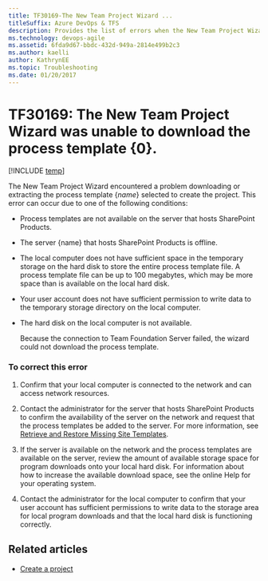 ```yaml
---
title: TF30169-The New Team Project Wizard ... 
titleSuffix: Azure DevOps & TFS
description: Provides the list of errors when the New Team Project Wizard unable to download the process template.
ms.technology: devops-agile
ms.assetid: 6fda9d67-bbdc-432d-949a-2814e499b2c3
ms.author: kaelli
author: KathrynEE
ms.topic: Troubleshooting
ms.date: 01/20/2017
---
```


# TF30169: The New Team Project Wizard was unable to download the process template {0}.

[!INCLUDE [temp](../../includes/version-vsts-tfs-all-versions.md)]

The New Team Project Wizard encountered a problem downloading or extracting the process template {_name_} selected to create the project. This error can occur due to one of the following conditions:

- Process templates are not available on the server that hosts SharePoint Products.

- The server {name} that hosts SharePoint Products is offline.

- The local computer does not have sufficient space in the temporary storage on the hard disk to store the entire process template file. A process template file can be up to 100 megabytes, which may be more space than is available on the local hard disk.

- Your user account does not have sufficient permission to write data to the temporary storage directory on the local computer.

- The hard disk on the local computer is not available.

  Because the connection to Team Foundation Server failed, the wizard could not download the process template.

### To correct this error

1.  Confirm that your local computer is connected to the network and can access network resources.

2.  Contact the administrator for the server that hosts SharePoint Products to confirm the availability of the server on the network and request that the process templates be added to the server. For more information, see [Retrieve and Restore Missing Site Templates](https://msdn.microsoft.com/library/bb909677.aspx).

3.  If the server is available on the network and the process templates are available on the server, review the amount of available storage space for program downloads onto your local hard disk. For information about how to increase the available download space, see the online Help for your operating system.

4.  Contact the administrator for the local computer to confirm that your user account has sufficient permissions to write data to the storage area for local program downloads and that the local hard disk is functioning correctly.

## Related articles

- [Create a project](../../organizations/projects/create-project.md)
